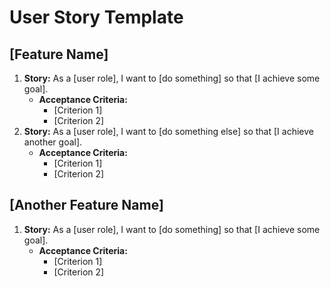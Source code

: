 # User Story Template

## [Feature Name]

1. **Story:** As a [user role], I want to [do something] so that [I achieve some goal].
   - **Acceptance Criteria:**
     - [Criterion 1]
     - [Criterion 2]
2. **Story:** As a [user role], I want to [do something else] so that [I achieve another goal].
   - **Acceptance Criteria:**
     - [Criterion 1]
     - [Criterion 2]

## [Another Feature Name]

1. **Story:** As a [user role], I want to [do something] so that [I achieve some goal].
   - **Acceptance Criteria:**
     - [Criterion 1]
     - [Criterion 2]
